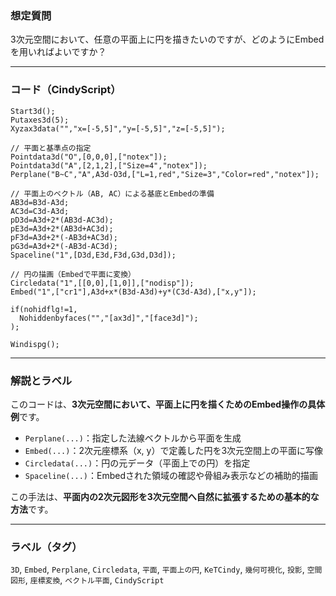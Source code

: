 ### 想定質問

3次元空間において、任意の平面上に円を描きたいのですが、どのようにEmbedを用いればよいですか？

---

### コード（CindyScript）

```cindy
Start3d();
Putaxes3d(5);
Xyzax3data("","x=[-5,5]","y=[-5,5]","z=[-5,5]");

// 平面と基準点の指定
Pointdata3d("O",[0,0,0],["notex"]);
Pointdata3d("A",[2,1,2],["Size=4","notex"]);
Perplane("B~C","A",A3d-O3d,["L=1,red","Size=3","Color=red","notex"]);

// 平面上のベクトル（AB, AC）による基底とEmbedの準備
AB3d=B3d-A3d;
AC3d=C3d-A3d;
pD3d=A3d+2*(AB3d-AC3d);
pE3d=A3d+2*(AB3d+AC3d);
pF3d=A3d+2*(-AB3d+AC3d);
pG3d=A3d+2*(-AB3d-AC3d);
Spaceline("1",[D3d,E3d,F3d,G3d,D3d]);

// 円の描画（Embedで平面に変換）
Circledata("1",[[0,0],[1,0]],["nodisp"]);
Embed("1",["cr1"],A3d+x*(B3d-A3d)+y*(C3d-A3d),["x,y"]);

if(nohidflg!=1,
  Nohiddenbyfaces("","[ax3d]","[face3d]");
);

Windispg();
```

---

### 解説とラベル

このコードは、**3次元空間において、平面上に円を描くためのEmbed操作の具体例**です。

* `Perplane(...)`：指定した法線ベクトルから平面を生成
* `Embed(...)`：2次元座標系（x, y）で定義した円を3次元空間上の平面に写像
* `Circledata(...)`：円の元データ（平面上での円）を指定
* `Spaceline(...)`：Embedされた領域の確認や骨組み表示などの補助的描画

この手法は、**平面内の2次元図形を3次元空間へ自然に拡張するための基本的な方法**です。

---

### ラベル（タグ）

`3D`, `Embed`, `Perplane`, `Circledata`, `平面`, `平面上の円`, `KeTCindy`, `幾何可視化`, `投影`, `空間図形`, `座標変換`, `ベクトル平面`, `CindyScript`
